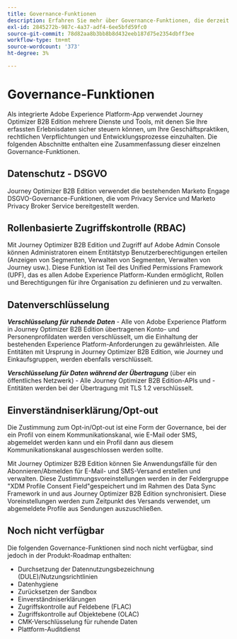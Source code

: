 ```yaml
---
title: Governance-Funktionen
description: Erfahren Sie mehr über Governance-Funktionen, die derzeit in Journey Optimizer B2B Edition verfügbar sind.
exl-id: 2845272b-987c-4a37-adf4-6ee5bfd59fc0
source-git-commit: 78d82aa8b3bb8b8d432eeb187d75e2354dbff3ee
workflow-type: tm+mt
source-wordcount: '373'
ht-degree: 3%

---
```


# Governance-Funktionen

Als integrierte Adobe Experience Platform-App verwendet Journey Optimizer B2B Edition mehrere Dienste und Tools, mit denen Sie Ihre erfassten Erlebnisdaten sicher steuern können, um Ihre Geschäftspraktiken, rechtlichen Verpflichtungen und Entwicklungsprozesse einzuhalten. Die folgenden Abschnitte enthalten eine Zusammenfassung dieser einzelnen Governance-Funktionen.

## Datenschutz - DSGVO

Journey Optimizer B2B Edition verwendet die bestehenden Marketo Engage DSGVO-Governance-Funktionen, die vom Privacy Service und Marketo Privacy Broker Service bereitgestellt werden.

## Rollenbasierte Zugriffskontrolle (RBAC)

Mit Journey Optimizer B2B Edition und Zugriff auf Adobe Admin Console können Administratoren einem Entitätstyp Benutzerberechtigungen erteilen (Anzeigen von Segmenten, Verwalten von Segmenten, Verwalten von Journey usw.). Diese Funktion ist Teil des Unified Permissions Framework (UPF), das es allen Adobe Experience Platform-Kunden ermöglicht, Rollen und Berechtigungen für ihre Organisation zu definieren und zu verwalten.

## Datenverschlüsselung

**_Verschlüsselung für ruhende Daten_** - Alle von Adobe Experience Platform in Journey Optimizer B2B Edition übertragenen Konto- und Personenprofildaten werden verschlüsselt, um die Einhaltung der bestehenden Experience Platform-Anforderungen zu gewährleisten. Alle Entitäten mit Ursprung in Journey Optimizer B2B Edition, wie Journey und Einkaufsgruppen, werden ebenfalls verschlüsselt.

**_Verschlüsselung für Daten während der Übertragung_** (über ein öffentliches Netzwerk) - Alle Journey Optimizer B2B Edition-APIs und -Entitäten werden bei der Übertragung mit TLS 1.2 verschlüsselt.

## Einverständniserklärung/Opt-out

Die Zustimmung zum Opt-in/Opt-out ist eine Form der Governance, bei der ein Profil von einem Kommunikationskanal, wie E-Mail oder SMS, abgemeldet werden kann und ein Profil dann aus diesem Kommunikationskanal ausgeschlossen werden sollte.

Mit Journey Optimizer B2B Edition können Sie Anwendungsfälle für den Abonnieren/Abmelden für E-Mail- und SMS-Versand erstellen und verwalten. Diese Zustimmungsvoreinstellungen werden in der Feldergruppe &quot;XDM Profile Consent Field&quot;gespeichert und im Rahmen des Data Sync Framework in und aus Journey Optimizer B2B Edition synchronisiert. Diese Voreinstellungen werden zum Zeitpunkt des Versands verwendet, um abgemeldete Profile aus Sendungen auszuschließen.

## Noch nicht verfügbar

Die folgenden Governance-Funktionen sind noch nicht verfügbar, sind jedoch in der Produkt-Roadmap enthalten:

* Durchsetzung der Datennutzungsbezeichnung (DULE)/Nutzungsrichtlinien
* Datenhygiene
* Zurücksetzen der Sandbox
* Einverständniserklärungen
* Zugriffskontrolle auf Feldebene (FLAC)
* Zugriffskontrolle auf Objektebene (OLAC)
* CMK-Verschlüsselung für ruhende Daten
* Plattform-Auditdienst
